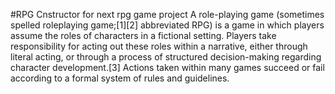 #RPG Cnstructor for next rpg game project 
A role-playing game (sometimes spelled roleplaying game;[1][2] abbreviated RPG) is a game in which players assume the roles of characters in a fictional setting. Players take responsibility for acting out these roles within a narrative, either through literal acting, or through a process of structured decision-making regarding character development.[3] Actions taken within many games succeed or fail according to a formal system of rules and guidelines.
